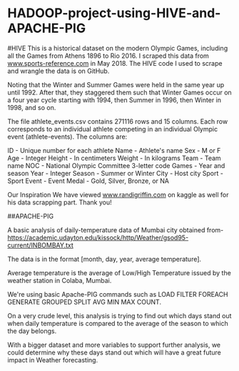 # HADOOP-project-using-HIVE-and-APACHE-PIG
#HIVE 
This is a historical dataset on the modern Olympic Games, including all the Games from Athens 1896 to Rio 2016. I scraped this data from www.sports-reference.com in May 2018. The HIVE code I used to scrape and wrangle the data is on GitHub. 

Noting that the Winter and Summer Games were held in the same year up until 1992. After that, they staggered them such that Winter Games occur on a four year cycle starting with 1994, then Summer in 1996, then Winter in 1998, and so on.

The file athlete_events.csv contains 271116 rows and 15 columns. Each row corresponds to an individual athlete competing in an individual Olympic event (athlete-events). The columns are:

ID - Unique number for each athlete
Name - Athlete's name
Sex - M or F
Age - Integer
Height - In centimeters
Weight - In kilograms
Team - Team name
NOC - National Olympic Committee 3-letter code
Games - Year and season
Year - Integer
Season - Summer or Winter
City - Host city
Sport - Sport
Event - Event
Medal - Gold, Silver, Bronze, or NA

Our Inspiration
We have viewed www.randigriffin.com on kaggle as well for his data scrapping part. Thank you!

##APACHE-PIG

A basic analysis of daily-temperature data of Mumbai city obtained from-
https://academic.udayton.edu/kissock/http/Weather/gsod95-current/INBOMBAY.txt

The data is in the format
[month, day, year, average temperature].

Average temperature is the average of Low/High Temperature issued by the weather station in Colaba, Mumbai.

We're using basic Apache-PIG commands such as 
LOAD
FILTER
FOREACH
GENERATE
GROUPED
SPLIT
AVG
MIN
MAX
COUNT.

On a very crude level, this analysis is trying to find out which days stand out when daily temperature is compared to the average of the season to which the day belongs.

With a bigger dataset and more variables to support further analysis, we could determine why these days stand out which will have a great future impact in Weather forecasting.
  
